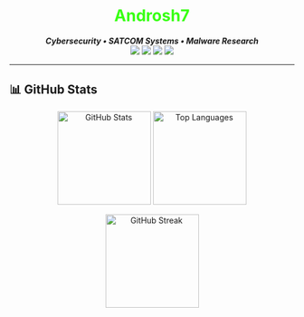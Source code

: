 <h1 align="center">
  <span style="color:#39ff14;">Androsh7</span>
</h1>

<p align="center">
  <b><i>Cybersecurity • SATCOM Systems • Malware Research</i></b><br>
  <img src="https://img.shields.io/badge/Python-3776AB?logo=python&logoColor=white" />
  <img src="https://img.shields.io/badge/C++-00599C?logo=cplusplus&logoColor=white" />
  <img src="https://img.shields.io/badge/PowerShell-5391FE?logo=powershell&logoColor=white" />
  <img src="https://img.shields.io/badge/Docker-0db7ed?logo=docker&logoColor=white" />
</p>

---

## 📊 GitHub Stats

<p align="center">
  <img src="https://github-readme-stats.vercel.app/api?username=androsh7&show_icons=true&theme=radical&title_color=39ff14&text_color=00ff00&icon_color=39ff14&bg_color=0d1117&hide_border=true" height="165" alt="GitHub Stats" />
  <img src="https://github-readme-stats.vercel.app/api/top-langs/?username=androsh7&layout=compact&theme=radical&title_color=39ff14&text_color=00ff00&bg_color=0d1117&hide_border=true" height="165" alt="Top Languages" />
</p>

<p align="center">
  <img src="https://github-readme-streak-stats.herokuapp.com?user=androsh7&theme=radical&ring=39ff14&fire=39ff14&background=0d1117&hide_border=true" height="165" alt="GitHub Streak" />
</p>
